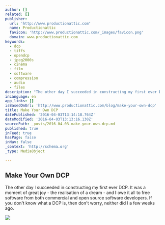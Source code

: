 ```yaml
---
author: []
related: []
publisher:
  url: 'http://www.productionattic.com'
  name: Productionattic
  favicon: 'http://www.productionattic.com/_images/favicon.png'
  domain: www.productionattic.com
keywords:
  - dcp
  - tiffs
  - opendcp
  - jpeg2000s
  - cinema
  - film
  - software
  - compression
  - audio
  - files
description: "The other day I succeeded in constructing my first ever DCP. It was a moment of great joy - the realisation of a dream - and I owe it all to free software from both commercial and open source software developers. If you don't know what a DCP is, then don't worry, neither did I a few weeks ago."
inLanguage: en
app_links: []
isBasedOnUrl: 'http://www.productionattic.com/blog/make-your-own-dcp'
title: Make Your Own DCP
datePublished: '2016-04-03T13:14:18.764Z'
dateModified: '2016-04-03T13:13:16.130Z'
sourcePath: _posts/2016-04-03-make-your-own-dcp.md
published: true
inFeed: true
hasPage: false
inNav: false
_context: 'http://schema.org'
_type: MediaObject

---
```

<article style=""><h1>Make Your Own DCP</h1><p>The other day I succeeded in constructing my first ever DCP. It was a moment of great joy - the realisation of a dream - and I owe it all to free software from both commercial and open source software developers. If you don't know what a DCP is, then don't worry, neither did I a few weeks ago.</p><img src="http://www.productionattic.com/blog/wp-content/uploads/2013/08/27c3c250f37111e19c1122000a1e8a73_6.jpg" /></article>